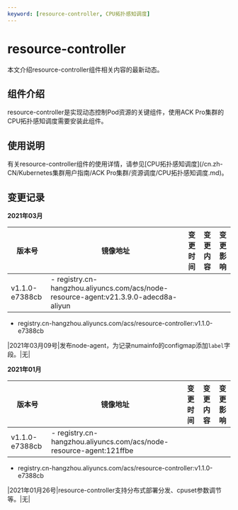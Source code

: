 ```yaml
---
keyword: [resource-controller, CPU拓扑感知调度]
---
```


# resource-controller

本文介绍resource-controller组件相关内容的最新动态。

## 组件介绍

resource-controller是实现动态控制Pod资源的关键组件，使用ACK Pro集群的CPU拓扑感知调度需要安装此组件。

## 使用说明

有关resource-controller组件的使用详情，请参见[CPU拓扑感知调度](/cn.zh-CN/Kubernetes集群用户指南/ACK Pro集群/资源调度/CPU拓扑感知调度.md)。

## 变更记录

**2021年03月**

|版本号|镜像地址|变更时间|变更内容|变更影响|
|---|----|----|----|----|
|v1.1.0-e7388cb|-   registry.cn-hangzhou.aliyuncs.com/acs/node-resource-agent:v21.3.9.0-adecd8a-aliyun
-   registry.cn-hangzhou.aliyuncs.com/acs/resource-controller:v1.1.0-e7388cb

|2021年03月09号|发布node-agent，为记录numainfo的configmap添加`label`字段。|无|

**2021年01月**

|版本号|镜像地址|变更时间|变更内容|变更影响|
|---|----|----|----|----|
|v1.1.0-e7388cb|-   registry.cn-hangzhou.aliyuncs.com/acs/node-resource-agent:121ffbe
-   registry.cn-hangzhou.aliyuncs.com/acs/resource-controller:v1.1.0-e7388cb

|2021年01月26号|resource-controller支持分布式部署分发、cpuset参数调节等。|无|

